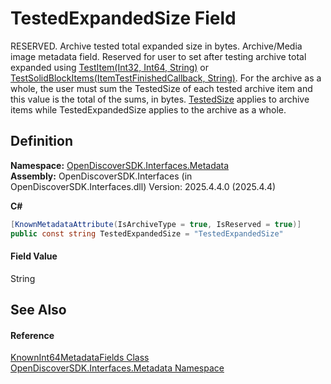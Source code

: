 # TestedExpandedSize Field


RESERVED. Archive tested total expanded size in bytes. Archive/Media image metadata field. Reserved for user to set after testing archive total expanded using <a href="99e7c745-df9e-0b64-4aab-c0967e5dbf7a">TestItem(Int32, Int64, String)</a> or <a href="3d278163-ff09-ed93-1ee4-8b01df7a6143">TestSolidBlockItems(ItemTestFinishedCallback, String)</a>. For the archive as a whole, the user must sum the TestedSize of each tested archive item and this value is the total of the sums, in bytes. <a href="c083ed4f-feb0-9c1b-4a75-da3692cd0150">TestedSize</a> applies to archive items while TestedExpandedSize applies to the archive as a whole.



## Definition
**Namespace:** <a href="520b27cc-9ac9-4549-2981-558ed96ae428">OpenDiscoverSDK.Interfaces.Metadata</a>  
**Assembly:** OpenDiscoverSDK.Interfaces (in OpenDiscoverSDK.Interfaces.dll) Version: 2025.4.4.0 (2025.4.4)

**C#**
``` C#
[KnownMetadataAttribute(IsArchiveType = true, IsReserved = true)]
public const string TestedExpandedSize = "TestedExpandedSize"
```



#### Field Value
String

## See Also


#### Reference
<a href="719305ad-2094-b3f9-5340-4d47576ca35b">KnownInt64MetadataFields Class</a>  
<a href="520b27cc-9ac9-4549-2981-558ed96ae428">OpenDiscoverSDK.Interfaces.Metadata Namespace</a>  
